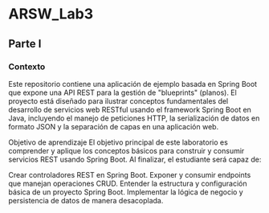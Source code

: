 # ARSW_Lab3

## Parte I

### Contexto
Este repositorio contiene una aplicación de ejemplo basada en Spring Boot que expone una API REST para la gestión de "blueprints" (planos). El proyecto está diseñado para ilustrar conceptos fundamentales del desarrollo de servicios web RESTful usando el framework Spring Boot en Java, incluyendo el manejo de peticiones HTTP, la serialización de datos en formato JSON y la separación de capas en una aplicación web.

Objetivo de aprendizaje
El objetivo principal de este laboratorio es comprender y aplique los conceptos básicos para construir y consumir servicios REST usando Spring Boot. Al finalizar, el estudiante será capaz de:

Crear controladores REST en Spring Boot.
Exponer y consumir endpoints que manejan operaciones CRUD.
Entender la estructura y configuración básica de un proyecto Spring Boot.
Implementar la lógica de negocio y persistencia de datos de manera desacoplada.